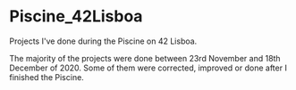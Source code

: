 # Piscine_42Lisboa
Projects I've done during the Piscine on 42 Lisboa.

The majority of the projects were done between 23rd November and 18th December of 2020. 
Some of them were corrected, improved or done after I finished the Piscine. 
